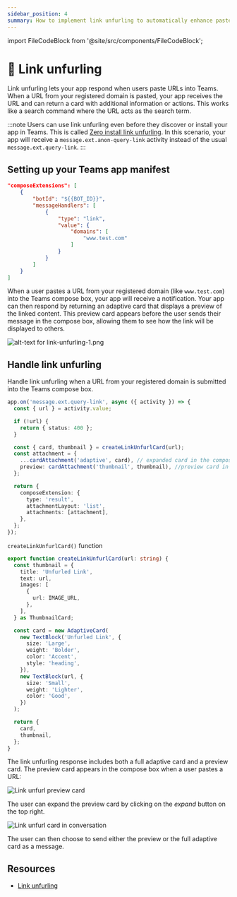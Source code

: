 ```yaml
---
sidebar_position: 4
summary: How to implement link unfurling to automatically enhance pasted URLs with rich cards containing additional information and actions.
---
```


import FileCodeBlock from '@site/src/components/FileCodeBlock';

# 🔗 Link unfurling

Link unfurling lets your app respond when users paste URLs into Teams. When a URL from your registered domain is pasted, your app receives the URL and can return a card with additional information or actions. This works like a search command where the URL acts as the search term.

:::note
Users can use link unfurling even before they discover or install your app in Teams. This is called [Zero install link unfurling](https://learn.microsoft.com/en-us/microsoftteams/platform/messaging-extensions/how-to/link-unfurling?tabs=desktop%2Cjson%2Cadvantages#zero-install-for-link-unfurling). In this scenario, your app will receive a `message.ext.anon-query-link` activity instead of the usual `message.ext.query-link`.
:::

## Setting up your Teams app manifest


```json
"composeExtensions": [
    {
        "botId": "${{BOT_ID}}",
        "messageHandlers": [
            {
                "type": "link",
                "value": {
                    "domains": [
                        "www.test.com"
                    ]
                }
            }
        ]
    }
]
```


When a user pastes a URL from your registered domain (like `www.test.com`) into the Teams compose box, your app will receive a notification. Your app can then respond by returning an adaptive card that displays a preview of the linked content. This preview card appears before the user sends their message in the compose box, allowing them to see how the link will be displayed to others.

![alt-text for link-unfurling-1.png](~/assets/diagrams/link-unfurling-1.png)

## Handle link unfurling

Handle link unfurling when a URL from your registered domain is submitted into the Teams compose box.

```ts
app.on('message.ext.query-link', async ({ activity }) => {
  const { url } = activity.value;

  if (!url) {
    return { status: 400 };
  }

  const { card, thumbnail } = createLinkUnfurlCard(url);
  const attachment = {
    ...cardAttachment('adaptive', card), // expanded card in the compose box...
    preview: cardAttachment('thumbnail', thumbnail), //preview card in the compose box...
  };

  return {
    composeExtension: {
      type: 'result',
      attachmentLayout: 'list',
      attachments: [attachment],
    },
  };
});
```

`createLinkUnfurlCard()` function

```ts
export function createLinkUnfurlCard(url: string) {
  const thumbnail = {
    title: 'Unfurled Link',
    text: url,
    images: [
      {
        url: IMAGE_URL,
      },
    ],
  } as ThumbnailCard;

  const card = new AdaptiveCard(
    new TextBlock('Unfurled Link', {
      size: 'Large',
      weight: 'Bolder',
      color: 'Accent',
      style: 'heading',
    }),
    new TextBlock(url, {
      size: 'Small',
      weight: 'Lighter',
      color: 'Good',
    })
  );

  return {
    card,
    thumbnail,
  };
}
```

The link unfurling response includes both a full adaptive card and a preview card. The preview card appears in the compose box when a user pastes a URL:

![Link unfurl preview card](/screenshots/link-unfurl-preview.png)

The user can expand the preview card by clicking on the _expand_ button on the top right.

![Link unfurl card in conversation](/screenshots/link-unfurl-card.png)

The user can then choose to send either the preview or the full adaptive card as a message.

## Resources

- [Link unfurling](https://learn.microsoft.com/en-us/microsoftteams/platform/messaging-extensions/how-to/link-unfurling?tabs=desktop%2Cjson%2Cadvantages)
